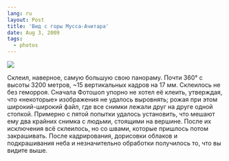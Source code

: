 ```yaml
---
lang: ru
layout: Post
title: 'Вид с горы Мусса-Ачитара'
date: Aug 3, 2009
tags:
  - photos
---
```


![](photo://2009-07-21_5D_9056_Artem_Sapegin)

Склеил, наверное, самую большую свою панораму. Почти 360° с высоты 3200 метров, ~15 вертикальных кадров на 17 мм. Склеилось не без геморроя. Сначала Фотошоп упорно не хотел её клеить, утверждая, что «некоторые» изображения не удалось выровнять; рожая при этом широкий-широкий файл, где все снимки лежали друг на друге одной стопкой. Примерно с пятой попытки удалось установить, что мешают ему два крайних снимка с людьми, стоящими на вершине. После их исключения всё склеилось, но со швами, которые пришлось потом закрашивать. После кадрирования, дорисовки облаков и подкрашивания неба и незначительно обработки получилось то, что вы видите выше.
